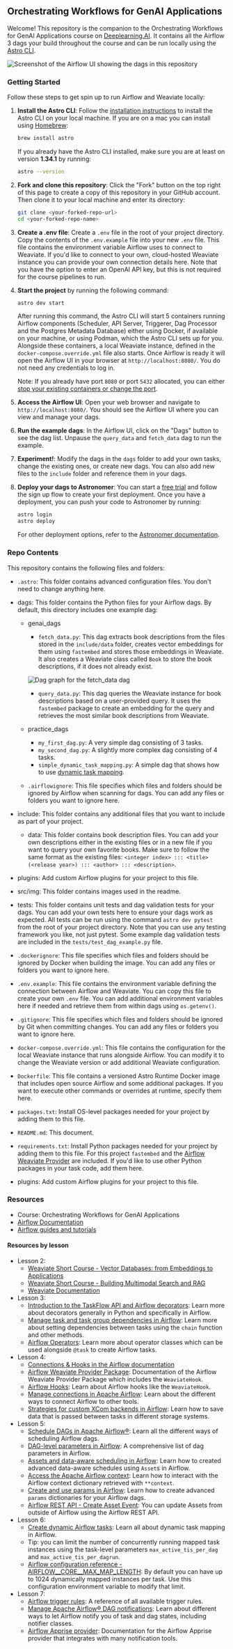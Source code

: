 ## Orchestrating Workflows for GenAI Applications

Welcome! This repository is the companion to the Orchestrating Workflows for GenAI Applications course on [Deeplearning.AI](https://www.deeplearning.ai/). It contains all the Airflow 3 dags your build throughout the course and can be run locally using the [Astro CLI](https://www.astronomer.io/docs/astro/cli/install-cli).

![Screenshot of the Airflow UI showing the dags in this repository](src/img/airflow_ui_screenshot.png)

### Getting Started

Follow these steps to get spin up to run Airflow and Weaviate locally:

1. **Install the Astro CLI**: Follow the [installation instructions](https://www.astronomer.io/docs/astro/cli/install-cli/) to install the Astro CLI on your local machine. If you are on a mac you can install using [Homebrew](https://brew.sh/):

    ```bash
    brew install astro
    ```

    If you already have the Astro CLI installed, make sure you are at least on version **1.34.1** by running:

    ```bash
    astro --version
    ```

2. **Fork and clone this repository**: Click the "Fork" button on the top right of this page to create a copy of this repository in your GitHub account. Then clone it to your local machine and enter its directory:

    ```bash
    git clone <your-forked-repo-url>
    cd <your-forked-repo-name>
    ``` 

3. **Create a .env file**: Create a `.env` file in the root of your project directory. Copy the contents of the `.env.example` file into your new `.env` file. This file contains the environment variable Airflow uses to connect to Weaviate. If you'd like to connect to your own, cloud-hosted Weaviate instance you can provide your own connection details here. Note that you have the option to enter an OpenAI API key, but this is not required for the course pipelines to run.

4. **Start the project** by running the following command:

    ```bash
    astro dev start
    ```

    After running this command, the Astro CLI will start 5 containers running Airflow components (Scheduler, API Server, Triggerer, Dag Processor and the Postgres Metadata Database) either using Docker, if available on your machine, or using Podman, which the Astro CLI sets up for you. Alongside these containers, a local Weaviate instance, defined in the `docker-compose.override.yml` file also starts. Once Airflow is ready it will open the Airflow UI in your browser at `http://localhost:8080/`. You do not need any credentials to log in.

    Note: If you already have port `8080` or port `5432` allocated, you can either [stop your existing containers or change the port](https://www.astronomer.io/docs/astro/cli/troubleshoot-locally#ports-are-not-available-for-my-local-airflow-webserver).

5. **Access the Airflow UI**: Open your web browser and navigate to `http://localhost:8080/`. You should see the Airflow UI where you can view and manage your dags.
6. **Run the example dags**: In the Airflow UI, click on the "Dags" button to see the dag list. Unpause the `query_data` and `fetch_data` dag to run the example.
7. **Experiment!**: Modify the dags in the `dags` folder to add your own tasks, change the existing ones, or create new dags. You can also add new files to the `include` folder and reference them in your dags.
8. **Deploy your dags to Astronomer**: You can start a [free trial](https://www.astronomer.io/lp/signup/?utm_source=deeplearning-ai&utm_medium=content&utm_campaign=genai-course-6-25) and follow the sign up flow to create your first deployment. Once you have a deployment, you can push your code to Astronomer by running:

    ```bash
    astro login
    astro deploy
    ```

    For other deployment options, refer to the [Astronomer documentation](https://www.astronomer.io/docs/astro/deploy-code/).

### Repo Contents

This repository contains the following files and folders:

- `.astro`: This folder contains advanced configuration files. You don't need to change anything here.
- dags: This folder contains the Python files for your Airflow dags. By default, this directory includes one example dag:
    - genai_dags
        - `fetch_data.py`: This dag extracts book descriptions from the files stored in the `include/data` folder, creates vector embeddings for them using `fastembed` and stores those embeddings in Weaviate. It also creates a Weaviate class called `Book` to store the book descriptions, if it does not already exist.

        ![Dag graph for the fetch_data dag](src/img/fetch_data_dag_graph.png)

        - `query_data.py`: This dag queries the Weaviate instance for book descriptions based on a user-provided query. It uses the `fastembed` package to create an embedding for the query and retrieves the most similar book descriptions from Weaviate.

    - practice_dags
        - `my_first_dag.py`: A very simple dag consisting of 3 tasks.
        - `my_second_dag.py`: A slightly more complex dag consisting of 4 tasks.
        - `simple_dynamic_task_mapping.py`: A simple dag that shows how to use [dynamic task mapping](https://www.astronomer.io/docs/learn/dynamic-tasks/).

    - `.airflowignore`: This file specifies which files and folders should be ignored by Airflow when scanning for dags. You can add any files or folders you want to ignore here.
    
- include: This folder contains any additional files that you want to include as part of your project.
     - data: This folder contains book description files. You can add your own descriptions either in the existing files or in a new file if you want to query your own favorite books. Make sure to follow the same format as the existing files: `<integer index> ::: <title> (<release year>) ::: <author> ::: <description>`.

- plugins: Add custom Airflow plugins for your project to this file.
- src/img: This folder contains images used in the readme.
- tests: This folder contains unit tests and dag validation tests for your dags. You can add your own tests here to ensure your dags work as expected. All tests can be run using the command `astro dev pytest` from the root of your project directory. Note that you can use any testing framework you like, not just pytest. Some example dag validation tests are included in the `tests/test_dag_example.py` file.

- `.dockerignore`: This file specifies which files and folders should be ignored by Docker when building the image. You can add any files or folders you want to ignore here.
- `.env.example`: This file contains the environment variable defining the connection between Airflow and Weaviate. You can copy this file to create your own `.env` file. You can add additional environment variables here if needed and retrieve them from within dags using `os.getenv()`.
- `.gitignore`: This file specifies which files and folders should be ignored by Git when committing changes. You can add any files or folders you want to ignore here.
- `docker-compose.override.yml`: This file contains the configuration for the local Weaviate instance that runs alongside Airflow. You can modify it to change the Weaviate version or add additional Weaviate configuration.
- `Dockerfile`: This file contains a versioned Astro Runtime Docker image that includes open source Airflow and some additional packages. If you want to execute other commands or overrides at runtime, specify them here.

- `packages.txt`: Install OS-level packages needed for your project by adding them to this file. 
- `README.md`: This document.
- `requirements.txt`: Install Python packages needed for your project by adding them to this file. For this project `fastembed` and the [Airflow Weaviate Provider](https://airflow.apache.org/docs/apache-airflow-providers-weaviate/stable/index.html) are included. If you'd like to use other Python packages in your task code, add them here.
- plugins: Add custom Airflow plugins for your project to this file.


### Resources

- Course: Orchestrating Workflows for GenAI Applications
- [Airflow Documentation](https://airflow.apache.org/docs/apache-airflow/stable/index.html)
- [Airflow guides and tutorials](https://www.astronomer.io/docs/learn/)

#### Resources by lesson

- Lesson 2:
    - [Weaviate Short Course - Vector Databases: from Embeddings to Applications](https://www.deeplearning.ai/short-courses/vector-databases-embeddings-applications/)
    - [Weaviate Short Course - Building Multimodal Search and RAG](https://www.deeplearning.ai/short-courses/building-multimodal-search-and-rag/)
    - [Weaviate Documentation](https://weaviate.io/developers/weaviate)
- Lesson 3:
    - [Introduction to the TaskFlow API and Airflow decorators](https://www.astronomer.io/docs/learn/airflow-decorators/): Learn more about decorators generally in Python and specifically in Airflow.
    - [Manage task and task group dependencies in Airflow](https://www.astronomer.io/docs/learn/managing-dependencies/): Learn more about setting dependencies between tasks using the `chain` function and other methods.
    - [Airflow Operators](https://www.astronomer.io/docs/learn/what-is-an-operator): Learn more about operator classes which can be used alongside `@task` to create Airflow tasks.
- Lesson 4:
    - [Connections & Hooks in the Airflow documentation](https://airflow.apache.org/docs/apache-airflow/stable/authoring-and-scheduling/connections.html)
    - [Airflow Weaviate Provider Package](https://airflow.apache.org/docs/apache-airflow-providers-weaviate/stable/index.html): Documentation of the Airflow Weaviate Provider Package which includes the `WeaviateHook`.
    - [Airflow Hooks](https://www.astronomer.io/docs/learn/what-is-a-hook/): Learn about Airflow hooks like the `WeaviateHook`.
    - [Manage connections in Apache Airflow](https://www.astronomer.io/docs/learn/connections): Learn about the different ways to connect Airflow to other tools.
    - [Strategies for custom XCom backends in Airflow](https://www.astronomer.io/docs/learn/custom-xcom-backend-strategies/): Learn how to save data that is passed between tasks in different storage systems.
- Lesson 5:
    - [Schedule DAGs in Apache Airflow®](https://www.astronomer.io/docs/learn/scheduling-in-airflow/): Learn all the different ways of scheduling Airflow dags.
    - [DAG-level parameters in Airflow](https://www.astronomer.io/docs/learn/airflow-dag-parameters/): A comprehensive list of dag parameters in Airflow.
    - [Assets and data-aware scheduling in Airflow](https://www.astronomer.io/docs/learn/airflow-datasets/): Learn how to created advanced data-aware schedules using `Asset`s in Airflow.
    - [Access the Apache Airflow context](https://www.astronomer.io/docs/learn/airflow-context/): Learn how to interact with the Airflow context dictionary retrieved with `**context`.
    - [Create and use params in Airflow](https://www.astronomer.io/docs/learn/airflow-params/): Learn how to create advanced `params` dictionaries for your Airflow dags.
    - [Airflow REST API - Create Asset Event](https://airflow.apache.org/docs/apache-airflow/stable/stable-rest-api-ref.html#operation/create_asset_event): You can update Assets from outside of Airflow using the Airflow REST API.
- Lesson 6:
    - [Create dynamic Airflow tasks](https://www.astronomer.io/docs/learn/dynamic-tasks/): Learn all about dynamic task mapping in Airflow.
    - Tip: you can limit the number of concurrently running mapped task instances using the task-level parameters `max_active_tis_per_dag` and `max_active_tis_per_dagrun`.
    - [Airflow configuration reference - AIRFLOW__CORE__MAX_MAP_LENGTH](https://airflow.apache.org/docs/apache-airflow/stable/configurations-ref.html#max-map-length): By default you can have up to 1024 dynamically mapped instances per task. Use this configuration environment variable to modify that limit.
- Lesson 7:
    - [Airflow trigger rules](https://www.astronomer.io/docs/learn/airflow-trigger-rules/): A reference of all available trigger rules.
    - [Manage Apache Airflow® DAG notifications](https://www.astronomer.io/docs/learn/error-notifications-in-airflow/): Learn about different ways to let Airflow notify you of task and dag states, including notifier classes.
    - [Airflow Apprise provider](https://airflow.apache.org/docs/apache-airflow-providers-apprise/stable/index.html): Documentation for the Airflow Apprise provider that integrates with many notification tools.